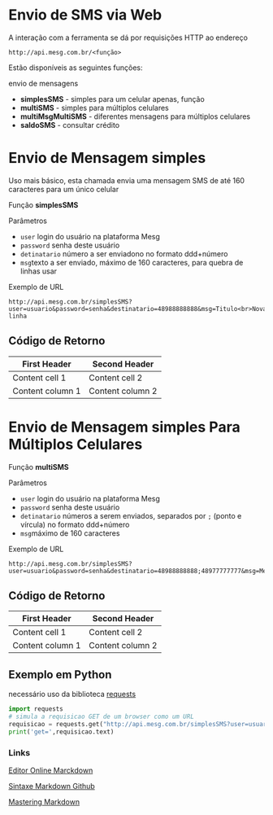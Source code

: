 # Envio de SMS via Web

A interação com a ferramenta se dá por requisições HTTP ao endereço

`http://api.mesg.com.br/<função>`

Estão disponíveis as seguintes funções:

envio de mensagens
- **simplesSMS** - simples para um celular apenas, função
- **multiSMS** - simples para múltiplos celulares
- **multiMsgMultiSMS** - diferentes mensagens para múltiplos celulares
- **saldoSMS** - consultar crédito

# Envio de Mensagem simples 

Uso mais básico, esta chamada envia uma mensagem SMS de até 160 caracteres para um único celular

Função  **simplesSMS**

Parâmetros
- `user`  login do usuário na plataforma Mesg
- `password` senha deste usuário
- `detinatario` número a ser enviadono no formato ddd+número
- `msg`texto a ser enviado, máximo de 160 caracteres, para quebra de linhas usar <br>

Exemplo de URL
``` 
http://api.mesg.com.br/simplesSMS?user=usuario&password=senha&destinatario=48988888888&msg=Titulo<br>Nova linha
```

## Código de Retorno

First Header | Second Header
------------ | -------------
Content cell 1 | Content cell 2
Content column 1 | Content column 2

# Envio de Mensagem simples Para Múltiplos Celulares

Função  **multiSMS**

Parâmetros
- `user`  login do usuário na plataforma Mesg
- `password` senha deste usuário
- `detinatario` números a serem enviados, separados por `;` (ponto e vírcula) no formato ddd+número
- `msg`máximo de 160 caracteres

Exemplo de URL
``` 
http://api.mesg.com.br/simplesSMS?user=usuario&password=senha&destinatario=48988888888;48977777777&msg=Mensagem
```

## Código de Retorno

First Header | Second Header
------------ | -------------
Content cell 1 | Content cell 2
Content column 1 | Content column 2


## Exemplo em Python
necessário uso da biblioteca [requests](
https://requests.readthedocs.io/pt_BR/latest/user/quickstart.html)
```python
import requests
# simula a requisicao GET de um browser como um URL
requisicao = requests.get("http://api.mesg.com.br/simplesSMS?user=usuario&password=senha&destinatario=48988888888&msg=Mensagem simples SMS")
print('get=',requisicao.text)
```

### Links
[Editor Online Marckdown](https://jbt.github.io/markdown-editor)

[Sintaxe Markdown Github](https://enterprise.github.com/downloads/en/markdown-cheatsheet.pdf)

[Mastering Markdown](https://guides.github.com/features/mastering-markdown/)
